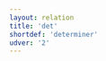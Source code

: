 ```yaml
---
layout: relation
title: 'det'
shortdef: 'determiner'
udver: '2'
---
```

<!-- Interlanguage links updated Út zář 29 20:31:50 CEST 2020 -->
